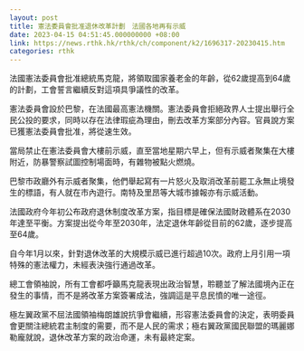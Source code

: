 ```yaml
---
layout: post
title: 憲法委員會批准退休改革計劃　法國各地再有示威
date: 2023-04-15 04:51:45.000000000 +08:00
link: https://news.rthk.hk/rthk/ch/component/k2/1696317-20230415.htm
categories: rthk
---
```


法國憲法委員會批准總統馬克龍，將領取國家養老金的年齡，從62歲提高到64歲的計劃，工會誓言繼續反對這項具爭議性的改革。

憲法委員會設於巴黎，在法國最高憲法機關。憲法委員會拒絕政界人士提出舉行全民公投的要求，同時以存在法律瑕疵為理由，刪去改革方案部分內容。官員說方案已獲憲法委員會批准，將從速生效。

當局禁止在憲法委員會大樓前示威，直至當地星期六早上，但有示威者聚集在大樓附近，防暴警察試圖控制場面時，有雜物被點火燃燒。

巴黎市政廳外有示威者聚集，他們舉起寫有一片怒火及取消改革前罷工永無止境發生的標語，有人就在市內遊行。南特及里昂等大城市據報亦有示威活動。

法國政府今年初公布政府退休制度改革方案，指目標是確保法國財政體系在2030年達至平衡。方案提出從今年至2030年，法定退休年齡從目前的62歲，逐步提高至64歲。

自今年1月以來，針對退休改革的大規模示威已進行超過10次。政府上月引用一項特殊的憲法權力，未經表決強行通過改革。

總工會領袖說，所有工會都呼籲馬克龍表現出政治智慧，聆聽並了解法國境內正在發生的事情，而不是將改革方案簽署成法，強調這是平息民憤的唯一途徑。

極左翼政黨不屈法國領袖梅朗雄說抗爭會繼續，形容憲法委員會的決定，表明委員會更關注總統君主制度的需要，而不是人民的需求；極右翼政黨國民聯盟的瑪麗娜勒龐就說，退休改革方案的政治命運，未有最終定案。
